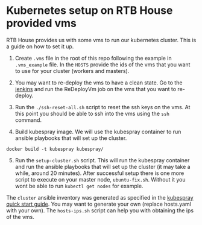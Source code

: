 # Kubernetes setup on RTB House provided vms
RTB House provides us with some vms to run our kubernetes cluster. This is a guide on how to set it up.

1. Create `.vms` file in the root of this repo following the example in `.vms_example` file.
In the `HOSTS` provide the ids of the vms that you want to use for your cluster (workers and masters).

2. You may want to re-deploy the vms to have a clean state. Go to the [jenkins](https://mimjenkins.rtb-lab.pl) and run the ReDeployVm job on the vms that you want to re-deploy.

3. Run the `./ssh-reset-all.sh` script to reset the ssh keys on the vms. At this point you should be able to ssh into the vms using the `ssh` command.

4. Build kubespray image. We will use the kubespray container to run ansible playbooks that will set up the cluster.
```
docker build -t kubespray kubespray/
```

5. Run the `setup-cluster.sh` script. This will run the kubespray container and run the ansible playbooks that will set up the cluster (it may take a while, around 20 minutes).
After successful setup there is one more script to execute on your master node, `ubuntu-fix.sh`. Without it you wont be able to run `kubectl get nodes` for example. 


The `cluster` ansible inventory was generated as specified in the [kubespray quick start guide](https://github.com/kubernetes-sigs/kubespray#quick-start).
You may want to generate your own (replace hosts.yaml with your own). The `hosts-ips.sh` script can help you with obtaining the ips of the vms.

